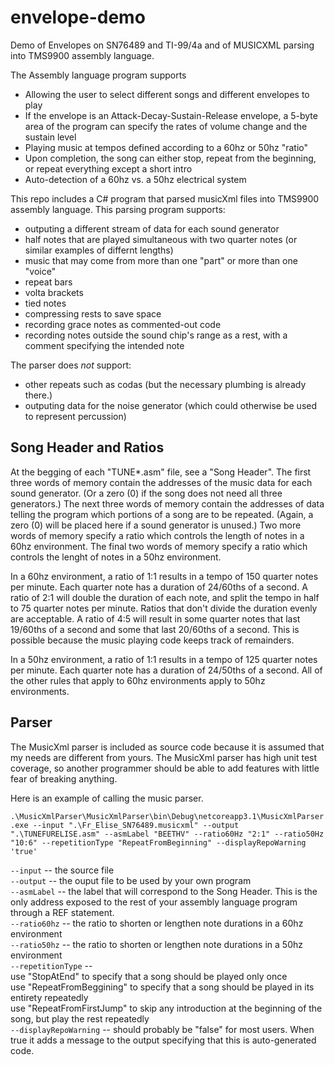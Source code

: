 # envelope-demo
Demo of Envelopes on SN76489 and TI-99/4a and of MUSICXML parsing into TMS9900 assembly language.

The Assembly language program supports
* Allowing the user to select different songs and different envelopes to play
* If the envelope is an Attack-Decay-Sustain-Release envelope, a 5-byte area of the program can specify the rates of volume change and the sustain level
* Playing music at tempos defined according to a 60hz or 50hz "ratio"
* Upon completion, the song can either stop, repeat from the beginning, or repeat everything except a short intro
* Auto-detection of a 60hz vs. a 50hz electrical system

This repo includes a C# program that parsed musicXml files into TMS9900 assembly language.
This parsing program supports:
* outputing a different stream of data for each sound generator
* half notes that are played simultaneous with two quarter notes (or similar examples of differnt lengths)
* music that may come from more than one "part" or more than one "voice"
* repeat bars
* volta brackets
* tied notes
* compressing rests to save space
* recording grace notes as commented-out code
* recording notes outside the sound chip's range as a rest, with a comment specifying the intended note

The parser does _not_ support:
* other repeats such as codas (but the necessary plumbing is already there.)
* outputing data for the noise generator (which could otherwise be used to represent percussion)

## Song Header and Ratios
At the begging of each "TUNE*.asm" file, see a "Song Header".
The first three words of memory contain the addresses of the music data for each sound generator.
(Or a zero (0) if the song does not need all three generators.)
The next three words of memory contain the addresses of data telling the program which portions of a song are to be repeated.
(Again, a zero (0) will be placed here if a sound generator is unused.)
Two more words of memory specify a ratio which controls the length of notes in a 60hz environment.
The final two words of memory specify a ratio which controls the lenght of notes in a 50hz environment.

In a 60hz environment, a ratio of 1:1 results in a tempo of 150 quarter notes per minute.
Each quarter note has a duration of 24/60ths of a second.
A ratio of 2:1 will double the duration of each note, and split the tempo in half to 75 quarter notes per minute.
Ratios that don't divide the duration evenly are acceptable.
A ratio of 4:5 will result in some quarter notes that last 19/60ths of a second and some that last 20/60ths of a second.
This is possible because the music playing code keeps track of remainders.

In a 50hz environment, a ratio of 1:1 results in a tempo of 125 quarter notes per minute.
Each quarter note has a duration of 24/50ths of a second.
All of the other rules that apply to 60hz environments apply to 50hz environments.

## Parser
The MusicXml parser is included as source code because it is assumed that my needs are different from yours.
The MusicXml parser has high unit test coverage, so another programmer should be able to add features with little fear of breaking anything.

Here is an example of calling the music parser.

`.\MusicXmlParser\MusicXmlParser\bin\Debug\netcoreapp3.1\MusicXmlParser.exe
    --input ".\Fr_Elise_SN76489.musicxml"
    --output ".\TUNEFURELISE.asm"
    --asmLabel "BEETHV"
    --ratio60Hz "2:1"
    --ratio50Hz "10:6"
    --repetitionType "RepeatFromBeginning"
    --displayRepoWarning 'true'`

`--input` -- the source file<br>
`--output` -- the ouput file to be used by your own program<br>
`--asmLabel` -- the label that will correspond to the Song Header. This is the only address exposed to the rest of your assembly language program through a REF statement.<br>
`--ratio60hz` -- the ratio to shorten or lengthen note durations in a 60hz environment<br>
`--ratio50hz` -- the ratio to shorten or lengthen note durations in a 50hz environment<br>
`--repetitionType` --<br>
use "StopAtEnd" to specify that a song should be played only once<br>
use "RepeatFromBeggining" to specify that a song should be played in its entirety repeatedly<br>
use "RepeatFromFirstJump" to skip any introduction at the beginning of the song, but play the rest repeatedly<br>
`--displayRepoWarning` -- should probably be "false" for most users. When true it adds a message to the output specifying that this is auto-generated code.
